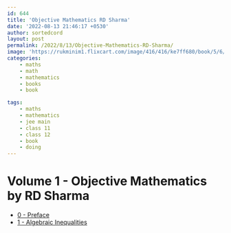 ```yaml
---
id: 644
title: 'Objective Mathematics RD Sharma'
date: '2022-08-13 21:46:17 +0530'
author: sortedcord
layout: post
permalink: /2022/8/13/Objective-Mathematics-RD-Sharma/
image: 'https://rukminim1.flixcart.com/image/416/416/ke7ff680/book/5/6/6/objective-mathematics-for-jee-main-and-other-engineering-original-imafuy6abuwbechg.jpeg'
categories:
    - maths
    - math
    - mathematics
    - books
    - book

tags:
    - maths
    - mathematics
    - jee main
    - class 11
    - class 12
    - book
    - doing
---
```


# Volume 1 - Objective Mathematics by RD Sharma

- [0 - Preface](https://drive.google.com/uc?export=download&id=19OezuwW8gaeuT6PCfroLBdMu56DHWPkn)
- [1 - Algebraic Inequalities](https://drive.google.com/uc?export=download&id=19KQz2vy8qfHgXn7XZRkFiBBjnB5ZqfRG)
